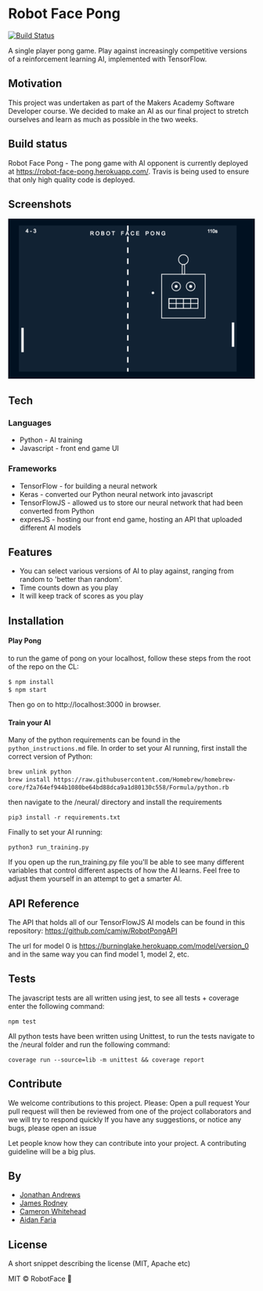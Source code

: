 # Robot Face Pong
[![Build Status](https://travis-ci.com/JonathanAndrews/robot_pong.svg?branch=master)](https://travis-ci.com/JonathanAndrews/robot_pong)

A single player pong game. Play against increasingly competitive versions of a reinforcement learning AI, implemented with TensorFlow.

## Motivation
This project was undertaken as part of the Makers Academy Software Developer course. We decided to make an AI as our final project to stretch ourselves and learn as much as possible in the two weeks.

## Build status
Robot Face Pong - The pong game with AI opponent is currently deployed at https://robot-face-pong.herokuapp.com/. Travis is being used to ensure that only high quality code is deployed.

## Screenshots

!['this should be a picture of our game'](./images/gameplay_1.png)

## Tech

### Languages

- Python - AI training
- Javascript - front end game UI

### Frameworks

- TensorFlow - for building a neural network
- Keras - converted our Python neural network into javascript
- TensorFlowJS - allowed us to store our neural network that had been converted from Python
- expresJS - hosting our front end game, hosting an API that uploaded different AI models


## Features

- You can select various versions of AI to play against, ranging from random to 'better than random'.
- Time counts down as you play
- It will keep track of scores as you play

## Installation

#### Play Pong

to run the game of pong on your localhost, follow these steps from the root of the repo on the CL:
```
$ npm install
$ npm start
```
Then go on to http://localhost:3000 in browser.

#### Train your AI

Many of the python requirements can be found in the `python_instructions.md` file. In order to set your AI running, first install the correct version of Python:
```
brew unlink python
brew install https://raw.githubusercontent.com/Homebrew/homebrew-core/f2a764ef944b1080be64bd88dca9a1d80130c558/Formula/python.rb
```
then navigate to the /neural/ directory and install the requirements
```
pip3 install -r requirements.txt
```
Finally to set your AI running:
```
python3 run_training.py
```

If you open up the run_training.py file you'll be able to see many different variables that control different aspects of how the AI learns. Feel free to adjust them yourself in an attempt to get a smarter AI.

## API Reference

The API that holds all of our TensorFlowJS AI models can be found in this repository: https://github.com/camjw/RobotPongAPI

The url for model 0 is https://burninglake.herokuapp.com/model/version_0 and in the same way you can find model 1, model 2, etc.

## Tests

The javascript tests are all written using jest, to see all tests + coverage enter the following command:
```
npm test
```

All python tests have been written using Unittest, to run the tests navigate to the /neural folder and run the following command:
```
coverage run --source=lib -m unittest && coverage report
```

## Contribute
We welcome contributions to this project.
Please:
Open a pull request
Your pull request will then be reviewed from one of the project collaborators and we will try to respond quickly
If you have any suggestions, or notice any bugs, please open an issue

Let people know how they can contribute into your project. A contributing guideline will be a big plus.

## By
- [Jonathan Andrews](https://github.com/JonathanAndrews)
- [James Rodney](https://github.com/jlrodney)
- [Cameron Whitehead](https://github.com/camjw)
- [Aidan Faria](https://github.com/NadiaAiraf)

## License
A short snippet describing the license (MIT, Apache etc)

MIT © RobotFace 🤖
